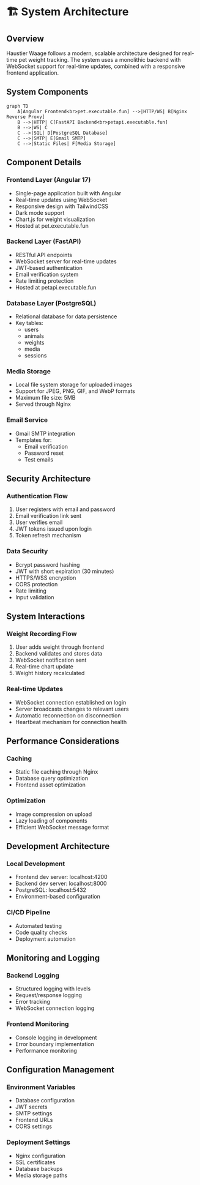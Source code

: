 # 🏗️ System Architecture

## Overview

Haustier Waage follows a modern, scalable architecture designed for real-time pet weight tracking. The system uses a monolithic backend with WebSocket support for real-time updates, combined with a responsive frontend application.

## System Components

```mermaid
graph TD
    A[Angular Frontend<br>pet.executable.fun] -->|HTTP/WS| B[Nginx Reverse Proxy]
    B -->|HTTP| C[FastAPI Backend<br>petapi.executable.fun]
    B -->|WS| C
    C -->|SQL| D[PostgreSQL Database]
    C -->|SMTP| E[Gmail SMTP]
    C -->|Static Files| F[Media Storage]
```

## Component Details

### Frontend Layer (Angular 17)

- Single-page application built with Angular
- Real-time updates using WebSocket
- Responsive design with TailwindCSS
- Dark mode support
- Chart.js for weight visualization
- Hosted at pet.executable.fun

### Backend Layer (FastAPI)

- RESTful API endpoints
- WebSocket server for real-time updates
- JWT-based authentication
- Email verification system
- Rate limiting protection
- Hosted at petapi.executable.fun

### Database Layer (PostgreSQL)

- Relational database for data persistence
- Key tables:
  - users
  - animals
  - weights
  - media
  - sessions

### Media Storage

- Local file system storage for uploaded images
- Support for JPEG, PNG, GIF, and WebP formats
- Maximum file size: 5MB
- Served through Nginx

### Email Service

- Gmail SMTP integration
- Templates for:
  - Email verification
  - Password reset
  - Test emails

## Security Architecture

### Authentication Flow

1. User registers with email and password
2. Email verification link sent
3. User verifies email
4. JWT tokens issued upon login
5. Token refresh mechanism

### Data Security

- Bcrypt password hashing
- JWT with short expiration (30 minutes)
- HTTPS/WSS encryption
- CORS protection
- Rate limiting
- Input validation

## System Interactions

### Weight Recording Flow

1. User adds weight through frontend
2. Backend validates and stores data
3. WebSocket notification sent
4. Real-time chart update
5. Weight history recalculated

### Real-time Updates

- WebSocket connection established on login
- Server broadcasts changes to relevant users
- Automatic reconnection on disconnection
- Heartbeat mechanism for connection health

## Performance Considerations

### Caching

- Static file caching through Nginx
- Database query optimization
- Frontend asset optimization

### Optimization

- Image compression on upload
- Lazy loading of components
- Efficient WebSocket message format

## Development Architecture

### Local Development

- Frontend dev server: localhost:4200
- Backend dev server: localhost:8000
- PostgreSQL: localhost:5432
- Environment-based configuration

### CI/CD Pipeline

- Automated testing
- Code quality checks
- Deployment automation

## Monitoring and Logging

### Backend Logging

- Structured logging with levels
- Request/response logging
- Error tracking
- WebSocket connection logging

### Frontend Monitoring

- Console logging in development
- Error boundary implementation
- Performance monitoring

## Configuration Management

### Environment Variables

- Database configuration
- JWT secrets
- SMTP settings
- Frontend URLs
- CORS settings

### Deployment Settings

- Nginx configuration
- SSL certificates
- Database backups
- Media storage paths
